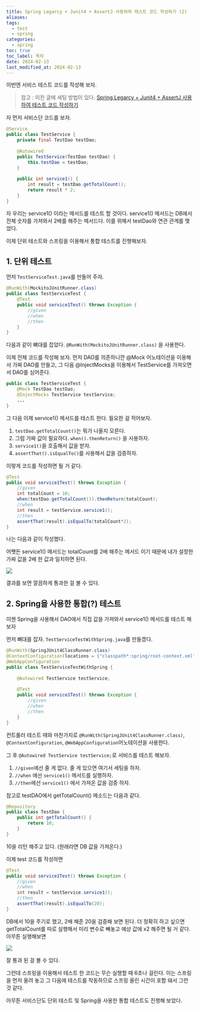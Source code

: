 ```yaml
---
title: Spring Legarcy + Junit4 + AssertJ 사용하여 테스트 코드 작성하기 (2)
aliases: 
tags:
  - test
  - spring
categories:
  - spring
toc: true
toc_label: 목차
date: 2024-02-13
last_modified_at: 2024-02-13
---
```

이번엔 서비스 테스트 코드를 작성해 보자.

> 참고 : 이전 글에 세팅 방법이 있다. [Spring Legarcy + Junit4 + AssertJ 사용하여 테스트 코드 작성하기](https://iamminseongkim.github.io/spring/Spring-Legarcy-+-Junit4-+-AssertJ-%EC%82%AC%EC%9A%A9%ED%95%98%EC%97%AC-%ED%85%8C%EC%8A%A4%ED%8A%B8-%EC%BD%94%EB%93%9C-%EC%9E%91%EC%84%B1%ED%95%98%EA%B8%B0/) 

자 먼저 서비스단 코드를 보자.

```java
@Service  
public class TestService {  
    private final TestDao testDao;  
  
    @Autowired  
    public TestService(TestDao testDao) {  
        this.testDao = testDao;  
    }  
  
    public int service1() {  
        int result = testDao.getTotalCount();  
        return result * 2;  
    }  
}
```

자 우리는 service1() 이라는 메서드를 테스트 할 것이다. service1() 메서드는 DB에서 전체 숫자를 가져와서 2배를 해주는 메서드다. 이를 위해서 testDao와 연관 관계를 맺었다.

이제 단위 테스트와 스프링을 이용해서 통합 테스트를 진행해보자.

## 1. 단위 테스트

먼저 `TestServiceTest.java`를 만들어 주자.

```java
@RunWith(MockitoJUnitRunner.class)  
public class TestServiceTest {  
    @Test  
    public void service1Test() throws Exception {  
        //given  
        //when        
        //then    
    }  
}
```
다음과 같이 뼈대를 잡았다. `@RunWith(MockitoJUnitRunner.class)` 을 사용한다.

이제 전체 코드를 작성해 보자.
먼저 DAO를 의존하니깐 @Mock 어노테이션을 이용해서 가짜 DAO를 만들고, 
그 다음 @InjectMocks을 이용해서 TestService를 가져오면서 DAO를 심어준다.

```java
public class TestServiceTest {  
    @Mock TestDao testDao;  
    @InjectMocks TestService testService;
    ...
}
```

그 다음 이제 service1() 메서드를 테스트 한다.  필요한 걸 적어보자.

1. `testDao.getTotalCount()`는 뭐가 나올지 모른다. 
2. 그럼 가짜 값이 필요하다. `when().thenReturn()` 을 사용하자.
3. `service1()`을 호출해서 값을 받자.
4. `assertThat().isEqualTo()`를 사용해서 값을 검증하자.

이렇게 코드를 작성하면 될 거 같다.

```java
@Test  
public void service1Test() throws Exception {  
    //given  
    int totalCount = 10;  
    when(testDao.getTotalCount()).thenReturn(totalCount);  
    //when  
    int result = testService.service1();  
    //then  
    assertThat(result).isEqualTo(totalCount*2);  
}
```
나는 다음과 같이 작성했다.

어쨋든 service1() 메서드는 totalCount를 2배 해주는 메서드 이기 때문에 내가 설정한 가짜 값을 2배 한 값과 일치하면 된다.

![](https://i.imgur.com/o0SBsQp.png)

결과를 보면 깔끔하게 통과한 걸 볼 수 있다.

## 2. Spring을 사용한 통합(?) 테스트 

이젠 Spring을 사용해서 DAO에서 직접 값을 가져와서 service1() 메서드를 테스트 해보자

먼저 뼈대를 잡자. `TestServiceTestWithSpring.java`를 만들겠다.

```java
@RunWith(SpringJUnit4ClassRunner.class)  
@ContextConfiguration(locations = {"classpath*:spring/root-context.xml", "classpath*:spring/appServlet/*.xml"})  
@WebAppConfiguration  
public class TestServiceTestWithSpring {  
  
    @Autowired TestService testService;  
  
    @Test  
    public void service1Test() throws Exception {  
        //given  
        //when        
        //then    
    }  
}
```

컨트롤러 테스트 때와 마찬가지로 `@RunWith(SpringJUnit4ClassRunner.class)`, `@ContextConfiguration`, `@WebAppConfiguration`어노테이션을 사용한다.

그 후 `@Autowired TestService testService;`로 서비스를 테스트 해보자.

1. `//given`에선 줄 게 없다. 줄 게 있으면 여기서 세팅을 하자.
2. `//when` 에선 `service1()` 메서드를 실행하자.
3. `//then`에선 `service1()` 에서 가져온 값을 검증 하자.

참고로 testDAO에서 getTotalCount() 메소드는 다음과 같다.

```java
@Repository  
public class TestDao {  
    public int getTotalCount() {  
        return 10;  
    }  
}
```
10을 리턴 해주고 있다. (원래라면 DB 값을 가져온다.)

이제 test 코드를 작성하면

```java
@Test  
public void service1Test() throws Exception {  
    //given  
    //when    
    int result = testService.service1();  
    //then  
    assertThat(result).isEqualTo(20);  
}
```

DB에서 10을 주기로 했고, 2배 해준 20을 검증해 보면 된다.
더 정확히 하고 싶으면 getTotalCount를 따로 실행해서 미리 변수로 빼놓고 예상 값에 x2 해주면 될 거 같다. 
아무튼 실행해보면

![](https://i.imgur.com/cuzRIgi.png)

잘 통과 된 걸 볼 수 있다.

그런데 스프링을 이용해서 테스트 한 코드는 무슨 실행할 때 6초나 걸린다. 이는 스프링을 먼저 올려 놓고 그 다음에 테스트를 작동하므로 스프링 올린 시간이 포함 돼서 그런 것 같다.

아무튼 서비스단도 단위 테스트 및 Spring을 사용한 통합 테스트도 진행해 보았다. 


